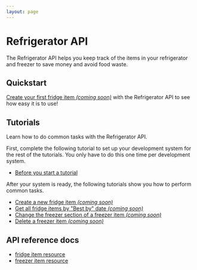 ```yaml
---
layout: page
---
```


# Refrigerator API

The Refrigerator API helps you keep track of the items in your refrigerator and freezer to save money and avoid food waste.

## Quickstart

[Create your first fridge item _(coming soon)_](#quickstart) with the Refrigerator API to see how easy it is to use!

## Tutorials

Learn how to do common tasks with the Refrigerator API.

First, complete the following tutorial to set up your development system for the rest of the tutorials. You only have to do this one time per development system.

* [Before you start a tutorial](before-you-start-a-tutorial.md)

After your system is ready, the following tutorials show you how to perform common tasks.

* [Create a new fridge item _(coming soon)_](tutorials)
* [Get all fridge items by "Best by" date _(coming soon)_](tutorials)
* [Change the freezer section of a freezer item _(coming soon)_](#tutorials)
* [Delete a freezer item _(coming soon)_](#tutorials)

## API reference docs

* [fridge item resource](api/fridge.md)
* [freezer item resource](api/freezer.md)
